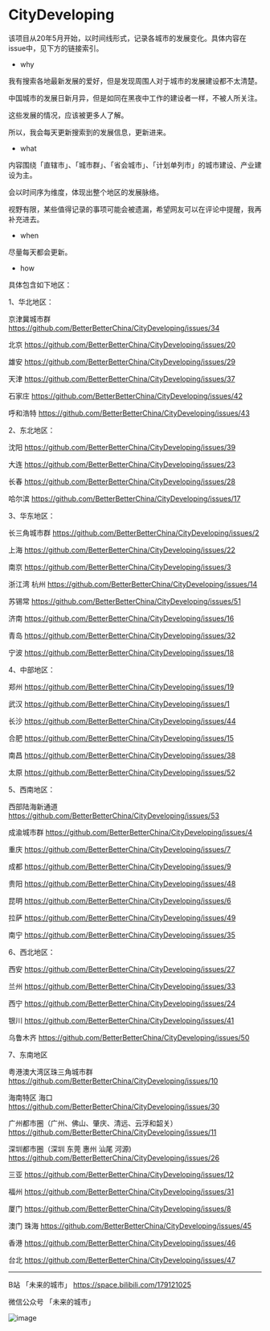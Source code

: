 # CityDeveloping
该项目从20年5月开始，以时间线形式，记录各城市的发展变化。具体内容在issue中，见下方的链接索引。


- why

我有搜索各地最新发展的爱好，但是发现周围人对于城市的发展建设都不太清楚。

中国城市的发展日新月异，但是如同在黑夜中工作的建设者一样，不被人所关注。

这些发展的情况，应该被更多人了解。

所以，我会每天更新搜索到的发展信息，更新进来。

- what

内容围绕「直辖市」、「城市群」、「省会城市」、「计划单列市」的城市建设、产业建设为主。

会以时间序为维度，体现出整个地区的发展脉络。

视野有限，某些值得记录的事项可能会被遗漏，希望网友可以在评论中提醒，我再补充进去。


- when

尽量每天都会更新。

- how

具体包含如下地区：


1、华北地区：

京津冀城市群 https://github.com/BetterBetterChina/CityDeveloping/issues/34

北京 https://github.com/BetterBetterChina/CityDeveloping/issues/20

雄安 https://github.com/BetterBetterChina/CityDeveloping/issues/29

天津 https://github.com/BetterBetterChina/CityDeveloping/issues/37

石家庄 https://github.com/BetterBetterChina/CityDeveloping/issues/42

呼和浩特 https://github.com/BetterBetterChina/CityDeveloping/issues/43


2、东北地区：

沈阳 https://github.com/BetterBetterChina/CityDeveloping/issues/39

大连 https://github.com/BetterBetterChina/CityDeveloping/issues/23

长春 https://github.com/BetterBetterChina/CityDeveloping/issues/28

哈尔滨 https://github.com/BetterBetterChina/CityDeveloping/issues/17


3、华东地区：

长三角城市群 https://github.com/BetterBetterChina/CityDeveloping/issues/2

上海 https://github.com/BetterBetterChina/CityDeveloping/issues/22

南京 https://github.com/BetterBetterChina/CityDeveloping/issues/3

浙江湾 杭州 https://github.com/BetterBetterChina/CityDeveloping/issues/14

苏锡常 https://github.com/BetterBetterChina/CityDeveloping/issues/51

济南 https://github.com/BetterBetterChina/CityDeveloping/issues/16

青岛 https://github.com/BetterBetterChina/CityDeveloping/issues/32

宁波 https://github.com/BetterBetterChina/CityDeveloping/issues/18


4、中部地区：

郑州 https://github.com/BetterBetterChina/CityDeveloping/issues/19

武汉 https://github.com/BetterBetterChina/CityDeveloping/issues/1

长沙 https://github.com/BetterBetterChina/CityDeveloping/issues/44

合肥 https://github.com/BetterBetterChina/CityDeveloping/issues/15

南昌 https://github.com/BetterBetterChina/CityDeveloping/issues/38

太原 https://github.com/BetterBetterChina/CityDeveloping/issues/52

5、西南地区：

西部陆海新通道 https://github.com/BetterBetterChina/CityDeveloping/issues/53

成渝城市群 https://github.com/BetterBetterChina/CityDeveloping/issues/4

重庆 https://github.com/BetterBetterChina/CityDeveloping/issues/7

成都 https://github.com/BetterBetterChina/CityDeveloping/issues/9

贵阳 https://github.com/BetterBetterChina/CityDeveloping/issues/48

昆明 https://github.com/BetterBetterChina/CityDeveloping/issues/6

拉萨 https://github.com/BetterBetterChina/CityDeveloping/issues/49

南宁 https://github.com/BetterBetterChina/CityDeveloping/issues/35

6、西北地区：

西安 https://github.com/BetterBetterChina/CityDeveloping/issues/27

兰州 https://github.com/BetterBetterChina/CityDeveloping/issues/33

西宁 https://github.com/BetterBetterChina/CityDeveloping/issues/24

银川 https://github.com/BetterBetterChina/CityDeveloping/issues/41

乌鲁木齐 https://github.com/BetterBetterChina/CityDeveloping/issues/50



7、东南地区

粤港澳大湾区珠三角城市群 https://github.com/BetterBetterChina/CityDeveloping/issues/10

海南特区 海口 https://github.com/BetterBetterChina/CityDeveloping/issues/30

广州都市圈（广州、佛山、肇庆、清远、云浮和韶关） https://github.com/BetterBetterChina/CityDeveloping/issues/11

深圳都市圈（深圳 东莞 惠州 汕尾 河源) https://github.com/BetterBetterChina/CityDeveloping/issues/26

三亚  https://github.com/BetterBetterChina/CityDeveloping/issues/12 

福州 https://github.com/BetterBetterChina/CityDeveloping/issues/31

厦门 https://github.com/BetterBetterChina/CityDeveloping/issues/8

澳门 珠海 https://github.com/BetterBetterChina/CityDeveloping/issues/45

香港 https://github.com/BetterBetterChina/CityDeveloping/issues/46

台北 https://github.com/BetterBetterChina/CityDeveloping/issues/47

-----
B站 「未来的城市」 https://space.bilibili.com/179121025

微信公众号 「未来的城市」

![image](https://user-images.githubusercontent.com/1812275/85204734-08369200-b349-11ea-86cd-8163087a95b0.png)
